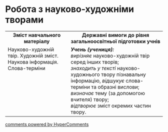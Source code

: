 <div id="hypercomments_widget" class="js-hypercomments-widget invisible"></div>

# Робота з науково-художніми творами

<table>
  <tr>
    <td width="40%" align="center"><b>Зміст навчального матеріалу<b></td>
    <td width="60%" align="center"><b>Державні вимоги до рівня загальноосвітньої підготовки учнів</b></td>
  </tr>
  <tr>
    <td width="40%" style="vertical-align:top !important;">
Науково-художній твір. Художній зміст. Наукова інформація. Слова-терміни</td>
    <td width="60%" style="vertical-align:top !important;">
<i><b>Учень (учениця):</b></i><br>
<i>вирізняє</i> науково-художній твір серед інших творів;<br>
<i>знаходить у тексті</i> науково-художнього твору  пізнавальну інформацію, <i>відшукує</i> слова-терміни та образні вислови;<br>
<i>визначає</i> тему (за допомогою вчителя) твору;<br>
<i>відтворює</i> зміст окремих частин твору.
</td>
  </tr>
</table>

<div class="js-hypercomments-container">
<a href="http://hypercomments.com" class="hc-link" title="comments widget">comments powered by HyperComments</a>
</div>